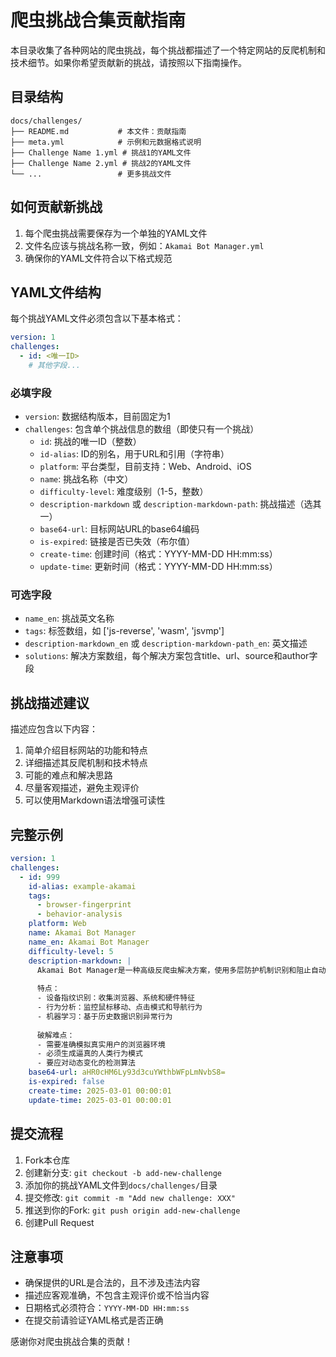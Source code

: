# 爬虫挑战合集贡献指南

本目录收集了各种网站的爬虫挑战，每个挑战都描述了一个特定网站的反爬机制和技术细节。如果你希望贡献新的挑战，请按照以下指南操作。

## 目录结构

```
docs/challenges/
├── README.md           # 本文件：贡献指南
├── meta.yml            # 示例和元数据格式说明
├── Challenge Name 1.yml # 挑战1的YAML文件
├── Challenge Name 2.yml # 挑战2的YAML文件
└── ...                 # 更多挑战文件
```

## 如何贡献新挑战

1. 每个爬虫挑战需要保存为一个单独的YAML文件
2. 文件名应该与挑战名称一致，例如：`Akamai Bot Manager.yml`
3. 确保你的YAML文件符合以下格式规范

## YAML文件结构

每个挑战YAML文件必须包含以下基本格式：

```yaml
version: 1
challenges:
  - id: <唯一ID>
    # 其他字段...
```

### 必填字段

- `version`: 数据结构版本，目前固定为1
- `challenges`: 包含单个挑战信息的数组（即使只有一个挑战）
  - `id`: 挑战的唯一ID（整数）
  - `id-alias`: ID的别名，用于URL和引用（字符串）
  - `platform`: 平台类型，目前支持：Web、Android、iOS
  - `name`: 挑战名称（中文）
  - `difficulty-level`: 难度级别（1-5，整数）
  - `description-markdown` 或 `description-markdown-path`: 挑战描述（选其一）
  - `base64-url`: 目标网站URL的base64编码
  - `is-expired`: 链接是否已失效（布尔值）
  - `create-time`: 创建时间（格式：YYYY-MM-DD HH:mm:ss）
  - `update-time`: 更新时间（格式：YYYY-MM-DD HH:mm:ss）

### 可选字段

- `name_en`: 挑战英文名称
- `tags`: 标签数组，如 ['js-reverse', 'wasm', 'jsvmp']
- `description-markdown_en` 或 `description-markdown-path_en`: 英文描述
- `solutions`: 解决方案数组，每个解决方案包含title、url、source和author字段

## 挑战描述建议

描述应包含以下内容：
1. 简单介绍目标网站的功能和特点
2. 详细描述其反爬机制和技术特点
3. 可能的难点和解决思路
4. 尽量客观描述，避免主观评价
5. 可以使用Markdown语法增强可读性

## 完整示例

```yaml
version: 1
challenges:
  - id: 999
    id-alias: example-akamai
    tags:
      - browser-fingerprint
      - behavior-analysis
    platform: Web
    name: Akamai Bot Manager
    name_en: Akamai Bot Manager
    difficulty-level: 5
    description-markdown: |
      Akamai Bot Manager是一种高级反爬虫解决方案，使用多层防护机制识别和阻止自动化流量。
      
      特点：
      - 设备指纹识别：收集浏览器、系统和硬件特征
      - 行为分析：监控鼠标移动、点击模式和导航行为
      - 机器学习：基于历史数据识别异常行为
      
      破解难点：
      - 需要准确模拟真实用户的浏览器环境
      - 必须生成逼真的人类行为模式
      - 要应对动态变化的检测算法
    base64-url: aHR0cHM6Ly93d3cuYWthbWFpLmNvbS8=
    is-expired: false
    create-time: 2025-03-01 00:00:01
    update-time: 2025-03-01 00:00:01
```

## 提交流程

1. Fork本仓库
2. 创建新分支: `git checkout -b add-new-challenge`
3. 添加你的挑战YAML文件到`docs/challenges/`目录
4. 提交修改: `git commit -m "Add new challenge: XXX"`
5. 推送到你的Fork: `git push origin add-new-challenge`
6. 创建Pull Request

## 注意事项

- 确保提供的URL是合法的，且不涉及违法内容
- 描述应客观准确，不包含主观评价或不恰当内容
- 日期格式必须符合：`YYYY-MM-DD HH:mm:ss`
- 在提交前请验证YAML格式是否正确

感谢你对爬虫挑战合集的贡献！
